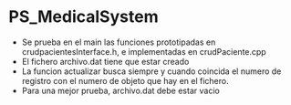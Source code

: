 # PS_MedicalSystem
- Se prueba en el main las funciones prototipadas en crudpacientesInterface.h, e implementadas en crudPaciente.cpp
- El fichero archivo.dat tiene que estar creado
- La funcion actualizar busca siempre y cuando coincida el numero de registro con el numero de objeto que hay en el fichero.
- Para una mejor prueba, archivo.dat debe estar vacio

